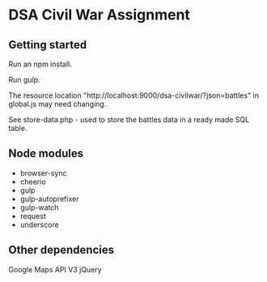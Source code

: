 DSA Civil War Assignment
========================

Getting started
---------------
Run an npm install.

Run gulp.

The resource location "http://localhost:9000/dsa-civilwar/?json=battles" in global.js
may need changing.

See store-data.php - used to store the battles data in a ready made SQL table.

Node modules
------------
- browser-sync
- cheerio
- gulp
- gulp-autoprefixer
- gulp-watch
- request
- underscore

Other dependencies
------------------
Google Maps API V3
jQuery